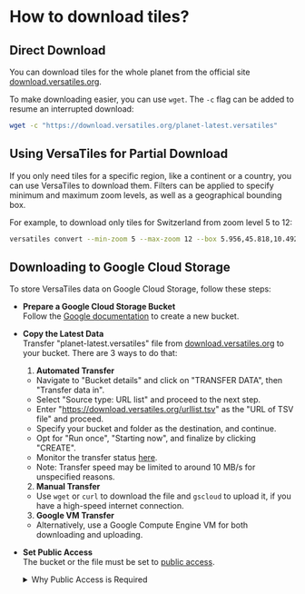# How to download tiles?

## Direct Download

You can download tiles for the whole planet from the official site [download.versatiles.org](https://download.versatiles.org/).

To make downloading easier, you can use `wget`. The `-c` flag can be added to resume an interrupted download:

```bash
wget -c "https://download.versatiles.org/planet-latest.versatiles"
```

## Using VersaTiles for Partial Download

If you only need tiles for a specific region, like a continent or a country, you can use VersaTiles to download them. Filters can be applied to specify minimum and maximum zoom levels, as well as a geographical bounding box.

For example, to download only tiles for Switzerland from zoom level 5 to 12:

```bash
versatiles convert --min-zoom 5 --max-zoom 12 --box 5.956,45.818,10.492,47.808 https://download.versatiles.org/planet-latest.versatiles switzerland.versatiles
```

## Downloading to Google Cloud Storage

To store VersaTiles data on Google Cloud Storage, follow these steps:

- **Prepare a Google Cloud Storage Bucket**  
  Follow the [Google documentation](https://cloud.google.com/storage/docs/creating-buckets) to create a new bucket.

- **Copy the Latest Data**  
  Transfer "planet-latest.versatiles" file from [download.versatiles.org](https://download.versatiles.org/) to your bucket. There are 3 ways to do that:

  1. **Automated Transfer**
    - Navigate to "Bucket details" and click on "TRANSFER DATA", then "Transfer data in".
    - Select "Source type: URL list" and proceed to the next step.
    - Enter "https://download.versatiles.org/urllist.tsv" as the "URL of TSV file" and proceed.
    - Specify your bucket and folder as the destination, and continue.
    - Opt for "Run once", "Starting now", and finalize by clicking "CREATE".
    - Monitor the transfer status [here](https://console.cloud.google.com/transfer/jobs).
    - Note: Transfer speed may be limited to around 10 MB/s for unspecified reasons.

   2. **Manual Transfer**
    - Use `wget` or `curl` to download the file and `gscloud` to upload it, if you have a high-speed internet connection.

   3. **Google VM Transfer**
    - Alternatively, use a Google Compute Engine VM for both downloading and uploading.

- **Set Public Access**  
  The bucket or the file must be set to [public access](https://cloud.google.com/storage/docs/access-control/making-data-public).
  <details><summary>Why Public Access is Required</summary>
  VersaTiles currently does not support Google Cloud authentication. Therefore, public access is necessary for HTTPS retrieval. Future versions may include support for Google Cloud Run's automatic authentication. For more details, refer to [issue versatiles-rs#22](https://github.com/versatiles-org/versatiles-rs/issues/22).</details>
